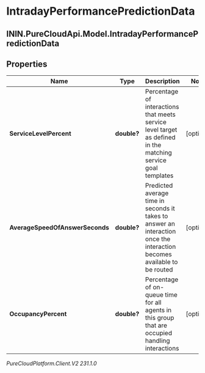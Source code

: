 # IntradayPerformancePredictionData

## ININ.PureCloudApi.Model.IntradayPerformancePredictionData

## Properties

|Name | Type | Description | Notes|
|------------ | ------------- | ------------- | -------------|
| **ServiceLevelPercent** | **double?** | Percentage of interactions that meets service level target as defined in the matching service goal templates | [optional] |
| **AverageSpeedOfAnswerSeconds** | **double?** | Predicted average time in seconds it takes to answer an interaction once the interaction becomes available to be routed | [optional] |
| **OccupancyPercent** | **double?** | Percentage of on-queue time for all agents in this group that are occupied handling interactions | [optional] |



_PureCloudPlatform.Client.V2 231.1.0_
